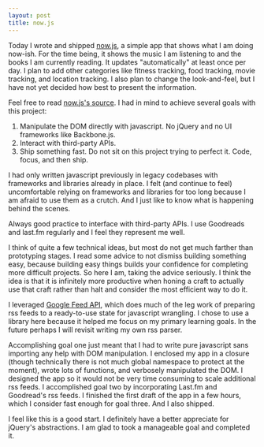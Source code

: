 ```yaml
---
layout: post
title: now.js
---
```


Today I wrote and shipped [now.js](/now.html), a simple app that shows what I am doing now-ish. For the time being, it shows the music I am listening to and the books I am currently reading. It updates "automatically" at least once per day. I plan to add other categories like fitness tracking, food tracking, movie tracking, and location tracking. I also plan to change the look-and-feel, but I have not yet decided how best to present the information.

Feel free to read [now.js's source](https://github.com/calling/calling.github.com/blob/master/scripts/now.js). I had in mind to achieve several goals with this project:

1. Manipulate the DOM directly with javascript. No jQuery and no UI frameworks like Backbone.js.
2. Interact with third-party APIs.
3. Ship something fast. Do not sit on this project trying to perfect it. Code, focus, and then ship.

I had only written javascript previously in legacy codebases with frameworks and libraries already in place. I felt (and continue to feel) uncomfortable relying on frameworks and libraries for too long because I am afraid to use them as a crutch. And I just like to know what is happening behind the scenes.

Always good practice to interface with third-party APIs. I use Goodreads and last.fm regularly and I feel they represent me well.

I think of quite a few technical ideas, but most do not get much farther than prototyping stages. I read some advice to not dismiss building something easy, because building easy things builds your confidence for completing more difficult projects. So here I am, taking the advice seriously. I think the idea is that it is infinitely more productive when honing a craft to actually use that craft rather than halt and consider the most efficient way to do it. 

I leveraged [Google Feed API](https://developers.google.com/feed/), which does much of the leg work of preparing rss feeds to a ready-to-use state for javascript wrangling. I chose to use a library here because it helped me focus on my primary learning goals. In the future perhaps I will revisit writing my own rss parser. 

Accomplishing goal one just meant that I had to write pure javascript sans importing any help with DOM manipulation. I enclosed my app in a closure (though technically there is not much global namespace to protect at the moment), wrote lots of functions, and verbosely manipulated the DOM. I designed the app so it would not be very time consuming to scale additional rss feeds. I accomplished goal two by incorporating Last.fm and Goodread's rss feeds. I finished the first draft of the app in a few hours, which I consider fast enough for goal three. And I also shipped.

I feel like this is a good start. I definitely have a better appreciate for jQuery's abstractions. I am glad to took a manageable goal and completed it. 

